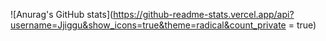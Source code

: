
![Anurag's GitHub stats](https://github-readme-stats.vercel.app/api?username=Jjiggu&show_icons=true&theme=radical&count_private = true)
